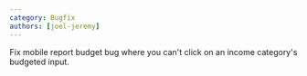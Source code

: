 ```yaml
---
category: Bugfix
authors: [joel-jeremy]
---
```


Fix mobile report budget bug where you can't click on an income category's budgeted input.
